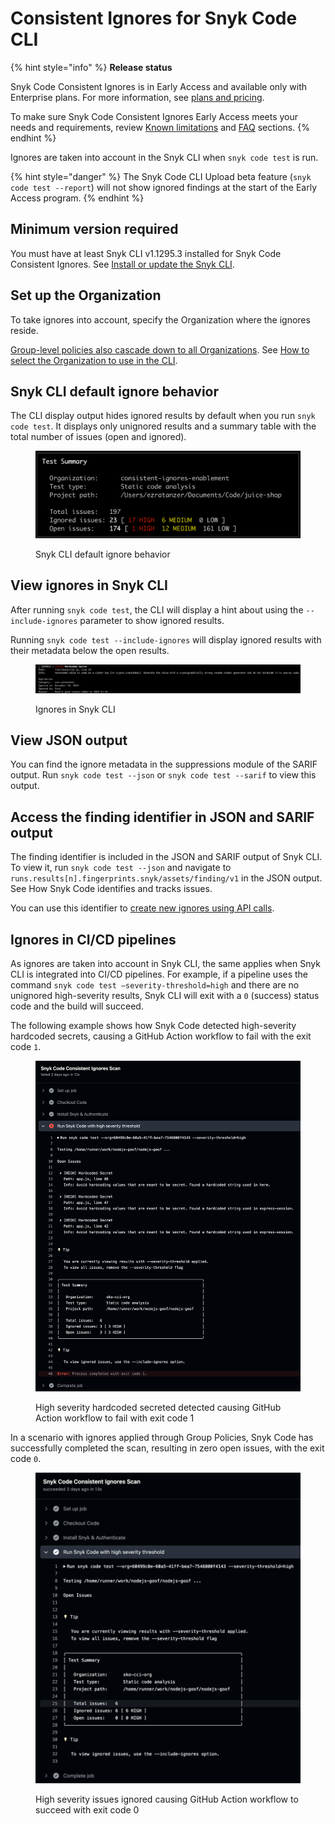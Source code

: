 # Consistent Ignores for Snyk Code CLI

{% hint style="info" %}
**Release status**

Snyk Code Consistent Ignores is in Early Access and available only with Enterprise plans. For more information, see [plans and pricing](https://snyk.io/plans/).

To make sure Snyk Code Consistent Ignores Early Access meets your needs and requirements, review [Known limitations](known-limitations.md) and [FAQ](consistent-ignores-for-snyk-code-faqs.md) sections.
{% endhint %}

Ignores are taken into account in the Snyk CLI when `snyk code test` is run.

{% hint style="danger" %}
The Snyk Code CLI Upload beta feature (`snyk code test --report`) will not show ignored findings at the start of the Early Access program.
{% endhint %}

## **Minimum version required**

You must have at least Snyk CLI v1.1295.3 installed for Snyk Code Consistent Ignores. See [Install or update the Snyk CLI](../../../../snyk-cli/install-or-update-the-snyk-cli/).

## **Set up the Organization**

To take ignores into account, specify the Organization where the ignores reside.&#x20;

[Group-level policies also cascade down to all Organizations](broken-reference). See [How to select the Organization to use in the CLI](../../../../snyk-cli/scan-and-maintain-projects-using-the-cli/how-to-select-the-organization-to-use-in-the-cli.md).

## Snyk CLI default ignore behavior

The CLI display output hides ignored results by default when you run `snyk code test`. It displays only unignored results and a summary table with the total number of issues (open and ignored).

<figure><img src="../../../../.gitbook/assets/snyk-cli-default-behaviour.png" alt=""><figcaption><p>Snyk CLI default ignore behavior</p></figcaption></figure>

## View ignores in Snyk CLI

After running `snyk code test`, the CLI will display a hint about using the `--include-ignores` parameter to show ignored results.

Running `snyk code test --include-ignores` will display ignored results with their metadata below the open results.

<figure><img src="../../../../.gitbook/assets/display-ignores-snyk-cli.png" alt=""><figcaption><p>Ignores in Snyk CLI</p></figcaption></figure>

## View JSON output

You can find the ignore metadata in the suppressions module of the SARIF output. Run `snyk code test --json` or `snyk code test --sarif` to view this output.

## Access the finding identifier in JSON and SARIF output

The finding identifier is included in the JSON and SARIF output of Snyk CLI. To view it, run `snyk code test --json` and navigate to `runs.results[n].fingerprints.snyk/assets/finding/v1` in the JSON output. See How Snyk Code identifies and tracks issues.

You can use this identifier to [create new ignores using API calls](broken-reference).&#x20;

## Ignores in CI/CD pipelines

As ignores are taken into account in Snyk CLI, the same applies when Snyk CLI is integrated into CI/CD pipelines. For example, if a pipeline uses the command `snyk code test –severity-threshold=high` and there are no unignored high-severity results, Snyk CLI will exit with a `0` (success) status code and the build will succeed.

The following example shows how Snyk Code detected high-severity hardcoded secrets, causing a GitHub Action workflow to fail with the exit code `1`.

<figure><img src="../../../../.gitbook/assets/snyk-code-github-actions-exit-code-1.png" alt=""><figcaption><p>High severity hardcoded secreted detected causing GitHub Action workflow to fail with exit code 1</p></figcaption></figure>

In a scenario with ignores applied through Group Policies, Snyk Code has successfully completed the scan, resulting in zero open issues, with the exit code `0`.

<figure><img src="../../../../.gitbook/assets/snyk-code-github-action-exit-code-0.png" alt=""><figcaption><p>High severity issues ignored causing GitHub Action workflow to succeed with exit code 0</p></figcaption></figure>
